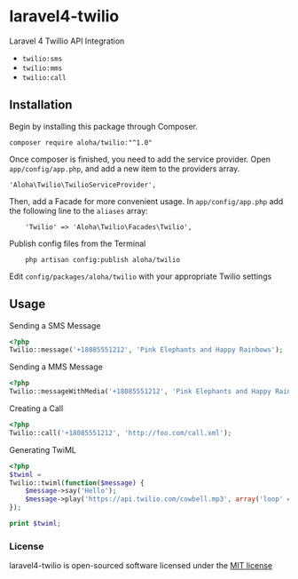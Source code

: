 laravel4-twilio
===============
Laravel 4 Twillio API Integration


- `twilio:sms`
- `twilio:mms`
- `twilio:call`


## Installation
Begin by installing this package through Composer.

```
composer require aloha/twilio:"^1.0"
```

Once composer is finished, you need to add the service provider. Open `app/config/app.php`, and add a new item to the providers array.

    'Aloha\Twilio\TwilioServiceProvider',

Then, add a Facade for more convenient usage. In `app/config/app.php` add the following line to the `aliases` array:

        'Twilio' => 'Aloha\Twilio\Facades\Twilio',

Publish config files from the Terminal

        php artisan config:publish aloha/twilio
        
Edit `config/packages/aloha/twilio` with your appropriate Twilio settings        


## Usage

Sending a SMS Message

```php
<?php
Twilio::message('+18085551212', 'Pink Elephants and Happy Rainbows');
```

Sending a MMS Message

```php
<?php
Twilio::messageWithMedia('+18085551212', 'Pink Elephants and Happy Rainbows', array('http://placehold.it/200x200'));
```

Creating a Call

```php
<?php
Twilio::call('+18085551212', 'http://foo.com/call.xml');
```

Generating TwiML

```php
<?php
$twiml = 
Twilio::twiml(function($message) {
    $message->say('Hello');
    $message->play('https://api.twilio.com/cowbell.mp3', array('loop' => 5));
});

print $twiml;
```

### License

laravel4-twilio is open-sourced software licensed under the [MIT license](http://opensource.org/licenses/MIT)
